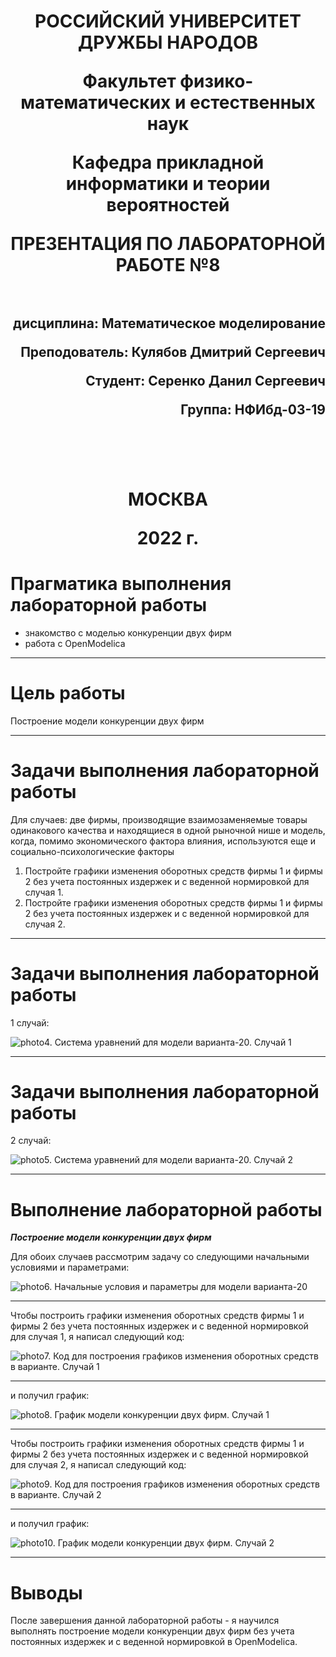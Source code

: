 <h1 align="center">
<p>РОССИЙСКИЙ УНИВЕРСИТЕТ ДРУЖБЫ НАРОДОВ 
<p>Факультет физико-математических и естественных наук  
<p>Кафедра прикладной информатики и теории вероятностей
<p>ПРЕЗЕНТАЦИЯ ПО ЛАБОРАТОРНОЙ РАБОТЕ №8
<br></br>
<h2 align="right">
<p>дисциплина: Математическое моделирование
<p>Преподователь: Кулябов Дмитрий Сергеевич
<p>Студент: Серенко Данил Сергеевич
<p>Группа: НФИбд-03-19
<br></br>
<br></br>
<h1 align="center">
<p>МОСКВА
<p>2022 г.
</h1>

# **Прагматика выполнения лабораторной работы**

- знакомство с моделью конкуренции двух фирм
- работа с OpenModelica

---

# **Цель работы**

Построение модели конкуренции двух фирм

---

# Задачи выполнения лабораторной работы

Для случаев: две фирмы, производящие взаимозаменяемые товары
одинакового качества и находящиеся в одной рыночной нише и модель, когда, помимо экономического фактора влияния, используются еще и социально-психологические факторы

1. Постройте графики изменения оборотных средств фирмы 1 и фирмы 2 без
учета постоянных издержек и с веденной нормировкой для случая 1.
2. Постройте графики изменения оборотных средств фирмы 1 и фирмы 2 без
учета постоянных издержек и с веденной нормировкой для случая 2.

---

# Задачи выполнения лабораторной работы

1 случай:

![photo4. Система уравнений для модели варианта-20. Случай 1](photo/img4.png "Система уравнений для модели варианта-20. Случай 1")

---

# Задачи выполнения лабораторной работы

2 случай:

![photo5. Система уравнений для модели варианта-20. Случай 2](photo/img5.png "Система уравнений для модели варианта-20. Случай 2")

---

# **Выполнение лабораторной работы**

**_Построение модели конкуренции двух фирм_**

Для обоих случаев рассмотрим задачу со следующими начальными условиями и
параметрами:

![photo6. Начальные условия и параметры для модели варианта-20](photo/img6.png "Начальные условия и параметры для модели варианта-20")

---

Чтобы построить графики изменения оборотных средств фирмы 1 и фирмы 2 без
учета постоянных издержек и с веденной нормировкой для случая 1, я написал следующий код:

![photo7. Код для построения графиков изменения оборотных средств в варианте. Случай 1](photo/img7.png "Код для построения графиков изменения оборотных средств в варианте. Случай 1")

---

и получил график:

![photo8. График модели конкуренции двух фирм. Случай 1](photo/img8.png "График модели конкуренции двух фирм. Случай 1")

---

Чтобы построить графики изменения оборотных средств фирмы 1 и фирмы 2 без
учета постоянных издержек и с веденной нормировкой для случая 2, я написал следующий код:

![photo9. Код для построения графиков изменения оборотных средств в варианте. Случай 2](photo/img9.png "Код для построения графиков изменения оборотных средств в варианте. Случай 2")

---

и получил график:

![photo10. График модели конкуренции двух фирм. Случай 2](photo/img10.png "График модели конкуренции двух фирм. Случай 2")

---

# Выводы

После завершения данной лабораторной работы - я научился выполнять построение модели конкуренции двух фирм без учета постоянных издержек и с веденной нормировкой в OpenModelica.
